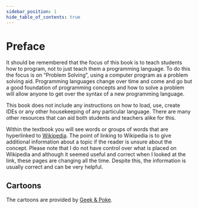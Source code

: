 ```yaml
---
sidebar_position: 1
hide_table_of_contents: true
---
```


# Preface

It should be remembered that the focus of this book is to teach students how to program, not to just teach them a programming language. To do this the focus is on “Problem Solving”, using a computer program as a problem solving aid. Programming languages change over time and come and go but a good foundation of programming concepts and how to solve a problem will allow anyone to get over the syntax of a new programming language.

This book does not include any instructions on how to load, use, create IDEs or any other housekeeping of any particular language. There are many other resources that can aid both students and teachers alike for this.

Within the textbook you will see words or groups of words that are hyperlinked to [Wikipedia](https://en.wikipedia.org/wiki>). The point of linking to Wikipedia is to give additional information about a topic if the reader is unsure about the concept. Please note that I do not have control over what is placed on Wikipedia and although it seemed useful and correct when I looked at the link, these pages are changing all the time. Despite this, the information is usually correct and can be very helpful.

## Cartoons

The cartoons are provided by [Geek & Poke](http://geek-and-poke.com/).
